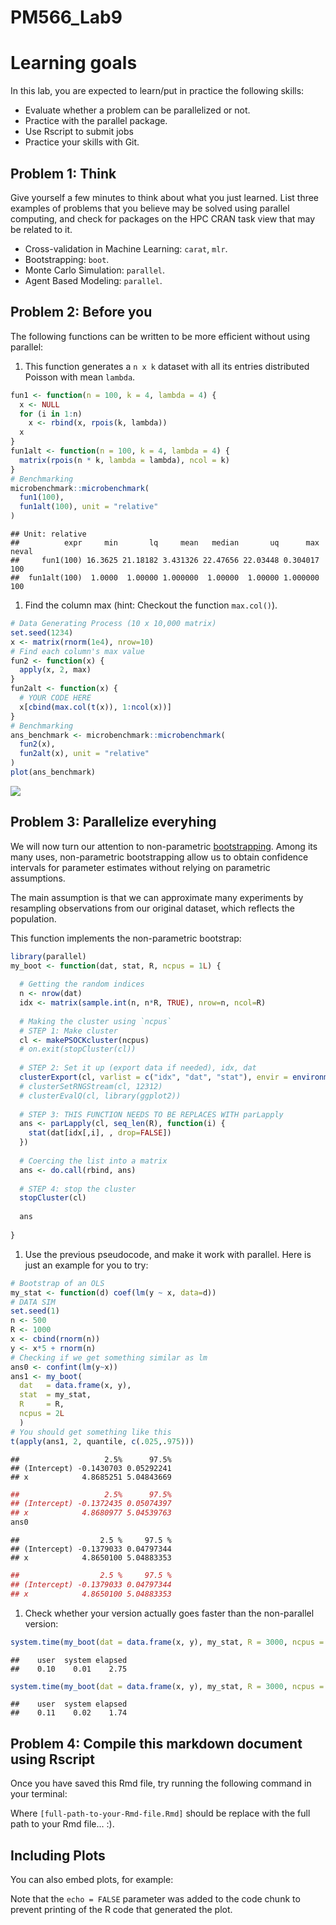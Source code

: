 PM566\_Lab9
================

Learning goals
==============

In this lab, you are expected to learn/put in practice the following skills:

-   Evaluate whether a problem can be parallelized or not.
-   Practice with the parallel package.
-   Use Rscript to submit jobs
-   Practice your skills with Git.

Problem 1: Think
----------------

Give yourself a few minutes to think about what you just learned. List three examples of problems that you believe may be solved using parallel computing, and check for packages on the HPC CRAN task view that may be related to it.

-   Cross-validation in Machine Learning: `carat`, `mlr`.
-   Bootstrapping: `boot`.
-   Monte Carlo Simulation: `parallel`.
-   Agent Based Modeling: `parallel`.

Problem 2: Before you
---------------------

The following functions can be written to be more efficient without using parallel:

1.  This function generates a `n x k` dataset with all its entries distributed Poisson with mean `lambda`.

``` r
fun1 <- function(n = 100, k = 4, lambda = 4) {
  x <- NULL
  for (i in 1:n)
    x <- rbind(x, rpois(k, lambda))
  x
}
fun1alt <- function(n = 100, k = 4, lambda = 4) {
  matrix(rpois(n * k, lambda = lambda), ncol = k)
}
# Benchmarking
microbenchmark::microbenchmark(
  fun1(100),
  fun1alt(100), unit = "relative"
)
```

    ## Unit: relative
    ##          expr     min       lq     mean   median       uq      max neval
    ##     fun1(100) 16.3625 21.18182 3.431326 22.47656 22.03448 0.304017   100
    ##  fun1alt(100)  1.0000  1.00000 1.000000  1.00000  1.00000 1.000000   100

1.  Find the column max (hint: Checkout the function `max.col()`).

``` r
# Data Generating Process (10 x 10,000 matrix)
set.seed(1234)
x <- matrix(rnorm(1e4), nrow=10)
# Find each column's max value
fun2 <- function(x) {
  apply(x, 2, max)
}
fun2alt <- function(x) {
  # YOUR CODE HERE
  x[cbind(max.col(t(x)), 1:ncol(x))]
}
# Benchmarking
ans_benchmark <- microbenchmark::microbenchmark(
  fun2(x),
  fun2alt(x), unit = "relative"
)
plot(ans_benchmark)
```

![](PM566_lab9_files/figure-markdown_github/p2-fun2-1.png)

Problem 3: Parallelize everyhing
--------------------------------

We will now turn our attention to non-parametric [bootstrapping](https://en.wikipedia.org/wiki/Bootstrapping_(statistics)). Among its many uses, non-parametric bootstrapping allow us to obtain confidence intervals for parameter estimates without relying on parametric assumptions.

The main assumption is that we can approximate many experiments by resampling observations from our original dataset, which reflects the population.

This function implements the non-parametric bootstrap:

``` r
library(parallel)
my_boot <- function(dat, stat, R, ncpus = 1L) {
  
  # Getting the random indices
  n <- nrow(dat)
  idx <- matrix(sample.int(n, n*R, TRUE), nrow=n, ncol=R)
 
  # Making the cluster using `ncpus`
  # STEP 1: Make cluster
  cl <- makePSOCKcluster(ncpus)
  # on.exit(stopCluster(cl))
  
  # STEP 2: Set it up (export data if needed), idx, dat
  clusterExport(cl, varlist = c("idx", "dat", "stat"), envir = environment())
  # clusterSetRNGStream(cl, 12312)
  # clusterEvalQ(cl, library(ggplot2))
  
  # STEP 3: THIS FUNCTION NEEDS TO BE REPLACES WITH parLapply
  ans <- parLapply(cl, seq_len(R), function(i) {
    stat(dat[idx[,i], , drop=FALSE])
  })
  
  # Coercing the list into a matrix
  ans <- do.call(rbind, ans)
  
  # STEP 4: stop the cluster
  stopCluster(cl)
  
  ans
  
}
```

1.  Use the previous pseudocode, and make it work with parallel. Here is just an example for you to try:

``` r
# Bootstrap of an OLS
my_stat <- function(d) coef(lm(y ~ x, data=d))
# DATA SIM
set.seed(1)
n <- 500
R <- 1000
x <- cbind(rnorm(n))
y <- x*5 + rnorm(n)
# Checking if we get something similar as lm
ans0 <- confint(lm(y~x))
ans1 <- my_boot(
  dat   = data.frame(x, y),
  stat  = my_stat,
  R     = R,
  ncpus = 2L
  )
# You should get something like this
t(apply(ans1, 2, quantile, c(.025,.975)))
```

    ##                   2.5%      97.5%
    ## (Intercept) -0.1430703 0.05292241
    ## x            4.8685251 5.04843669

``` r
##                   2.5%      97.5%
## (Intercept) -0.1372435 0.05074397
## x            4.8680977 5.04539763
ans0
```

    ##                  2.5 %     97.5 %
    ## (Intercept) -0.1379033 0.04797344
    ## x            4.8650100 5.04883353

``` r
##                  2.5 %     97.5 %
## (Intercept) -0.1379033 0.04797344
## x            4.8650100 5.04883353
```

1.  Check whether your version actually goes faster than the non-parallel version:

``` r
system.time(my_boot(dat = data.frame(x, y), my_stat, R = 3000, ncpus = 1L))
```

    ##    user  system elapsed 
    ##    0.10    0.01    2.75

``` r
system.time(my_boot(dat = data.frame(x, y), my_stat, R = 3000, ncpus = 2))
```

    ##    user  system elapsed 
    ##    0.11    0.02    1.74

Problem 4: Compile this markdown document using Rscript
-------------------------------------------------------

Once you have saved this Rmd file, try running the following command in your terminal:

Where `[full-path-to-your-Rmd-file.Rmd]` should be replace with the full path to your Rmd file... :).

Including Plots
---------------

You can also embed plots, for example:

Note that the `echo = FALSE` parameter was added to the code chunk to prevent printing of the R code that generated the plot.

